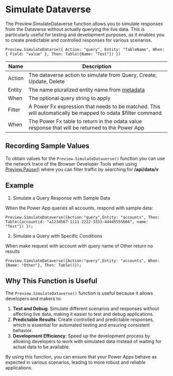 # Simulate Dataverse

The Preview.SimulateDataverse function allows you to simulate responses from the Dataverse without actually querying the live data. This is particularly useful for testing and development purposes, as it enables you to create predictable and controlled responses for various scenarios.

```powerfx
Preview.SimulateDatarse({ Action: "query", Entity: "TableName", When: { Field: "value" }, Then: Table({Name: "Test"}) })
```

| Name | Description |
|------|-------------|
| Action | The dataverse action to simulate from Query, Create, Update, Delete
| Entity | The name pluralized entity name from [metadata](https://learn.microsoft.com/power-apps/developer/data-platform/webapi/web-api-service-documents)
| When | The optional query string to apply
| Filter | A Power Fx expression that needs to be matched. This will automatically be mapped to odata $filter command |
| When | The Power Fx table to return in the odata value response that will be returned to the Power App

## Recording Sample Values

To obtain values for the `Preview.SimulateDataverse()` function you can use the network trace of the Browser Developer Tools when using [Preview.Pause()](./Pause.md) where you can filter traffic by searching for **/api/data/v**

## Example

1. Simulate a Query Response with Sample Data

When the Power App queries all accounts, respond with sample data:

```powerfx
Preview.SimulateDataverse({Action:"query",Entity: "accounts", Then: Table({accountid: "a1234567-1111-2222-3333-44445555666", name: "Test"}) });
```

2. Simulate a Query with Specific Conditions

When make request with account with query name of Other return no results

```powerfx
Preview.SimulateDataverse({Action:"query",Entity: "accounts", When: {Name: "Other"}, Then: Table()});
```

## Why This Function is Useful
The `Preview.SimulateDataverse()` function is useful because it allows developers and makers to:

1. **Test and Debug**: Simulate different scenarios and responses without affecting live data, making it easier to test and debug applications.
1. **Predictable Results**: Create controlled and predictable responses, which is essential for automated testing and ensuring consistent behavior.
1. **Development Efficiency**: Speed up the development process by allowing developers to work with simulated data instead of waiting for actual data to be available.

By using this function, you can ensure that your Power Apps behave as expected in various scenarios, leading to more robust and reliable applications.